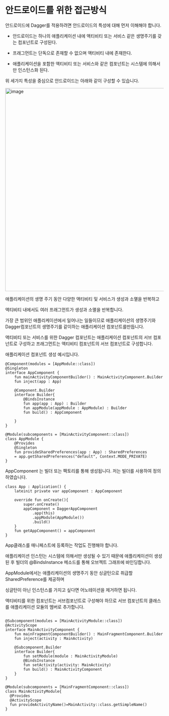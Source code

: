 # 안드로이드를 위한 접근방식

안드로이드에 Dagger를 적용하려면 안드로이드의 특성에 대해 먼저 이해해야 합니다.

- 안드로이드는 하나의 애플리케이션 내에 액티비티 또는 서비스 같은 생명주기를 갖는 컴포넌트로 구성된다.

- 프래그먼트는 단독으로 존재할 수 없으며 액티비티 내에 존재한다.

- 애플리케이션을 포함한 액티비티 또는 서비스와 같은 컴포넌트는 시스템에 의해서만 인스턴스화 된다.

위 세가지 특성을 중심으로 안드로이드는 아래와 같이 구성할 수 있습니다.

<img width="645" alt="image" src="https://open.oss.navercorp.com/storage/user/900/files/ff92c480-6f9d-11ec-95a2-e65c348fe170">

애플리케이션의 생명 주기 동안 다양한 액티비티 및 서비스가 생성과 소멸을 반복하고

액티비티 내에서도 여러 프래그먼트가 생성과 소멸을 반복합니다.

가장 큰 범위인 애플리케이션에서 일어나는 일들이므로 애플리케이션의 생명주기와 Dagger컴포넌트의 생명주기를 같이하는 애플리케이션 컴포넌트를만듭니다.

액티비티 또는 서비스를 위한 Dagger 컴포넌트는 애플리케이션 컴포넌트의 서브 컴포넌트로 구성하고 프래그먼트는 액티비티 컴포넌트의 서브 컴포넌트로 구성합니다.

애플리케이션 컴포넌트 생성 예시입니다.

```
@Component(modules = [AppModule::class])
@Singleton
interface AppComponent {
    fun mainActivityComponentBuilder() : MainActivityComponent.Builder
    fun inject(app : App)
    
    @Component.Builder
    interface Builder{
        @BindsInstance
        fun app(app : App) : Builder
        fun appModule(appModule : AppModule) : Builder
        fun build() : AppComponent
        
    }
}
```

```
@Module(subcomponents = [MainActivityComponent::class])
class AppModule {
    @Provides
    @Singleton
    fun provideSharedPreferences(app : App) : SharedPreferences
    = app.getSharedPreferences("default", Context.MODE_PRIVATE)
}
```

AppComponent 는 빌더 또는 팩토리를 통해 생성됩니다. 저는 빌더를 사용하여 정의하였습니다.

```
class App : Application() {
    lateinit private var appComponent : AppComponent

    override fun onCreate(){
        super.onCreate()
        appComponent = DaggerAppComponent
            .app(this)
            .appModule(AppModule())
            .build()
    }
    fun getAppComponent() = appComponent
}
```

App클래스를 매니페스트에 등록하는 작업도 진행해야 합니다.

애플리케이션 인스턴는 시스템에 의해서만 생성될 수 있기 때문에 애플리케이션이 생성된 후 빌더의 @BindsInstance 메소드를 통해 오브젝트 그래프에 바인딩합니다.

AppModule에서는 애플리케이션의 생명주기 동안 싱글턴으로 취급할 SharedPreference를 제공하며 

싱글턴이 아닌 인스턴스를 가지고 싶다면 어노테이션을 제거하면 됩니다.

액티비티를 위한 컴포넌트는 서브컴포넌트로 구성해야 하므로 서브 컴포넌트의 클래스를 애플리케이션 모듈의 멤버로 추가합니다.

```

@Subcomponent(modules = [MainActivityModule::class])
@ActivityScope
interface MainActivityComponent {
    fun mainFragmentComponentBuilder() : MainFragmentComponent.Builder
    fun inject(activity : MainActivity)
    
    @Subcomponent.Builder
    interface Builder{
        fun setModule(module : MainActivityModule)
        @BindsInstance
        fun setActivity(activity: MainActivity)
        fun build() : MainActivityComponent
    }
}
```

```
@Module(subcomponents = [MainFragmentComponent::class])
class MainActivityModule{
  @Provides
  @ActivityScope
  fun provideActivityName()=MainActivity::class.getSimpleName()
}
```


